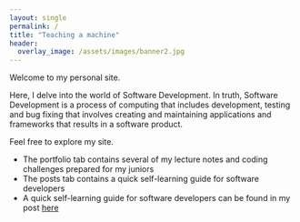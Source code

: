 ```yaml
---
layout: single
permalink: /
title: "Teaching a machine"
header:
  overlay_image: /assets/images/banner2.jpg        
---
```


Welcome to my personal site. 

Here, I delve into the world of Software Development. In truth, Software Development is a process of computing that includes development, testing and bug fixing that involves creating and maintaining applications and frameworks that results in a software product.

Feel free to explore my site.

+ The portfolio tab contains several of my lecture notes and coding challenges prepared for my juniors 
+ The posts tab contains a quick self-learning guide for software developers
+ A quick self-learning guide for software developers can be found in my post <a href="https://valliammai-subramanian.github.io//Online-Courses/"> here </a>
